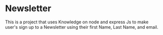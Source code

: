 # Newsletter
This is a project that uses Knowledge on node and express Js to make user's sign up to a Newsletter using their first Name, Last Name, and email.
